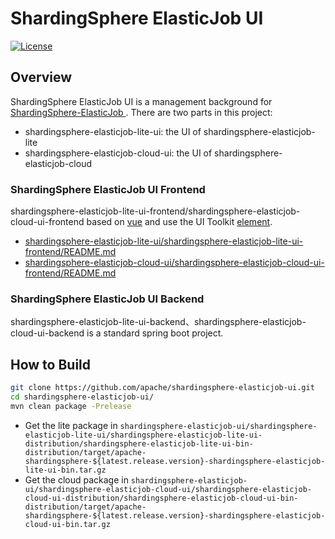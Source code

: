 # ShardingSphere ElasticJob UI

[![License](https://img.shields.io/badge/license-Apache%202-4EB1BA.svg)](https://www.apache.org/licenses/LICENSE-2.0.html)

## Overview

ShardingSphere ElasticJob UI is a management background for [ShardingSphere-ElasticJob ](https://shardingsphere.apache.org/).
There are two parts in this project:
- shardingsphere-elasticjob-lite-ui: the UI of shardingsphere-elasticjob-lite
- shardingsphere-elasticjob-cloud-ui: the UI of shardingsphere-elasticjob-cloud

### ShardingSphere ElasticJob UI Frontend

shardingsphere-elasticjob-lite-ui-frontend/shardingsphere-elasticjob-cloud-ui-frontend based on [vue](https://github.com/vuejs/vue) and use the UI Toolkit [element](https://github.com/ElemeFE/element).

* [shardingsphere-elasticjob-lite-ui/shardingsphere-elasticjob-lite-ui-frontend/README.md](shardingsphere-elasticjob-lite-ui/shardingsphere-elasticjob-lite-ui-frontend/README.md)
* [shardingsphere-elasticjob-cloud-ui/shardingsphere-elasticjob-cloud-ui-frontend/README.md](shardingsphere-elasticjob-cloud-ui/shardingsphere-elasticjob-cloud-ui-frontend/README.md)

### ShardingSphere ElasticJob UI Backend

shardingsphere-elasticjob-lite-ui-backend、shardingsphere-elasticjob-cloud-ui-backend is a standard spring boot project.

## How to Build

```bash
git clone https://github.com/apache/shardingsphere-elasticjob-ui.git
cd shardingsphere-elasticjob-ui/
mvn clean package -Prelease
```

- Get the lite package in `shardingsphere-elasticjob-ui/shardingsphere-elasticjob-lite-ui/shardingsphere-elasticjob-lite-ui-distribution/shardingsphere-elasticjob-lite-ui-bin-distribution/target/apache-shardingsphere-${latest.release.version}-shardingsphere-elasticjob-lite-ui-bin.tar.gz`
- Get the cloud package in `shardingsphere-elasticjob-ui/shardingsphere-elasticjob-cloud-ui/shardingsphere-elasticjob-cloud-ui-distribution/shardingsphere-elasticjob-cloud-ui-bin-distribution/target/apache-shardingsphere-${latest.release.version}-shardingsphere-elasticjob-cloud-ui-bin.tar.gz`

